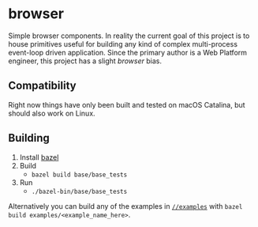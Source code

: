 # browser

Simple browser components. In reality the current goal of this project is to
house primitives useful for building any kind of complex multi-process
event-loop driven application. Since the primary author is a Web Platform
engineer, this project has a slight _browser_ bias.

## Compatibility

Right now things have only been built and tested on macOS Catalina, but should also work on Linux.

## Building

1. Install [bazel](https://docs.bazel.build/versions/master/install.html)
1. Build
   - `bazel build base/base_tests`
1. Run
   - `./bazel-bin/base/base_tests`

Alternatively you can build any of the examples in
[`//examples`](https://github.com/domfarolino/browser/tree/master/examples) with
`bazel build examples/<example_name_here>`.
